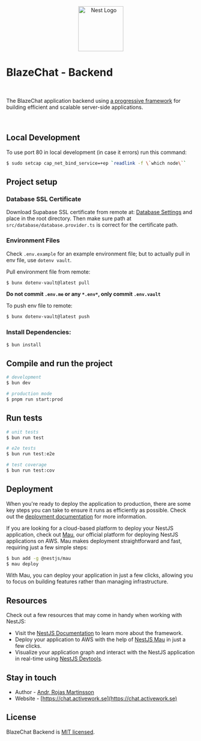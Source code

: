 <br/>
<br/>
<p align="center">
  <img src="https://nestjs.com/img/logo-small.svg" width="120" alt="Nest Logo" />
</p>

# BlazeChat - Backend
<br/>
  <p>The BlazeChat application backend using <a href="https://nestjs.com">a progressive framework</a> for building efficient and scalable server-side applications.</p>

<br/>

## Local Development

To use port 80 in local development (in case it errors) run this command:
```bash
$ sudo setcap cap_net_bind_service=+ep `readlink -f \`which node\``
```

## Project setup


### Database SSL Certificate

Download Supabase SSL certificate from remote at:
<a href="https://supabase.com/dashboard/project/hmujnhvjickpckkrruec/settings/database" target="blank">Database Settings</a>
and place in the root directory. Then make sure path at `src/database/database.provider.ts`
is correct for the certificate path.

### Environment Files

Check `.env.example` for an example environment file; but to actually pull in env file, use `dotenv vault`.

Pull environment file from remote:
```bash
$ bunx dotenv-vault@latest pull
```

**Do not commit `.env.me` or any `*.env*`, only commit `.env.vault`**

To push env file to remote:
```bash
$ bunx dotenv-vault@latest push
```

### Install Dependencies:

```bash
$ bun install
```

## Compile and run the project

```bash
# development
$ bun dev

# production mode
$ pnpm run start:prod
```

## Run tests

```bash
# unit tests
$ bun run test

# e2e tests
$ bun run test:e2e

# test coverage
$ bun run test:cov
```

## Deployment

When you're ready to deploy the application to production, there are some key steps you can take to ensure it runs as efficiently as possible. Check out the [deployment documentation](https://docs.nestjs.com/deployment) for more information.

If you are looking for a cloud-based platform to deploy your NestJS application, check out [Mau](https://mau.nestjs.com), our official platform for deploying NestJS applications on AWS. Mau makes deployment straightforward and fast, requiring just a few simple steps:

```bash
$ bun add -g @nestjs/mau
$ mau deploy
```

With Mau, you can deploy your application in just a few clicks, allowing you to focus on building features rather than managing infrastructure.

## Resources

Check out a few resources that may come in handy when working with NestJS:

- Visit the [NestJS Documentation](https://docs.nestjs.com) to learn more about the framework.
- Deploy your application to AWS with the help of [NestJS Mau](https://mau.nestjs.com) in just a few clicks.
- Visualize your application graph and interact with the NestJS application in real-time using [NestJS Devtools](https://devtools.nestjs.com).


## Stay in touch

- Author - [Andr‚ Rojas Martinsson](https://github.com/AndreRojasMartinsson)
- Website - [https://chat.activework.se](https://chat.activework.se)

## License

BlazeChat Backend is [MIT licensed](https://github.com/AndreRojasMartinsson/blazechat-be/blob/master/LICENSE).

